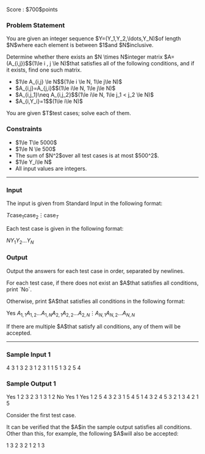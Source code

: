 
<div>

<span>

<span>

<p>
Score : $700$points
</p>

<div>

<section>

### **Problem Statement**

<p>
You are given an integer sequence $Y=(Y_1,Y_2,\ldots,Y_N)$of length $N$where each element is between $1$and $N$inclusive.
</p>

<p>
Determine whether there exists an $N \times N$integer matrix $A=(A_{i,j})$$(1\le i , j \le N)$that satisfies all of the following conditions, and if it exists, find one such matrix.
</p>

<ul>

<li>
$1\le A_{i,j} \le N$$(1\le i \le N, 1\le j\le N)$
</li>

<li>
$A_{i,j}=A_{j,i}$$(1\le i\le N, 1\le j\le N)$
</li>

<li>
$A_{i,j_1}\neq A_{i,j_2}$$(1\le i\le N, 1\le j_1 < j_2 \le N)$
</li>

<li>
$A_{i,Y_i}=1$$(1\le i\le N)$
</li>

</ul>

<p>
You are given $T$test cases; solve each of them.
</p>

</section>

</div>

<div>

<section>

### **Constraints**

<ul>

<li>
$1\le T\le 5000$
</li>

<li>
$1\le N \le 500$
</li>

<li>
The sum of $N^2$over all test cases is at most $500^2$.
</li>

<li>
$1\le Y_i\le N$
</li>

<li>
All input values are integers.
</li>

</ul>

</section>

</div>

---

<div>

<div>

<section>

### **Input**

<p>
The input is given from Standard Input in the following format:
</p>

<div>

$T$$\text{case}_1$$\text{case}_2$$\vdots$$\text{case}_T$
</div>

<p>
Each test case is given in the following format:
</p>

<div>

$N$$Y_1$$Y_2$$\ldots$$Y_N$
</div>

</section>

</div>

<div>

<section>

### **Output**

<p>
Output the answers for each test case in order, separated by newlines.
</p>

<p>
For each test case, if there does not exist an $A$that satisfies all conditions, print `No`.
</p>

<p>
Otherwise, print $A$that satisfies all conditions in the following format:
</p>

<div>

Yes
$A_{1,1}$$A_{1,2}$$\ldots$$A_{1,N}$$A_{2,1}$$A_{2,2}$$\ldots$$A_{2,N}$$\vdots$$A_{N,1}$$A_{N,2}$$\ldots$$A_{N,N}$
</div>

<p>
If there are multiple $A$that satisfy all conditions, any of them will be accepted.
</p>

</section>

</div>

</div>

---

<div>

<section>

### **Sample Input 1**

<div>

4
3
1 3 2
3
1 2 3
1
1
5
1 3 2 5 4

</div>

</section>

</div>

<div>

<section>

### **Sample Output 1**

<div>

Yes
1 2 3
2 3 1
3 1 2
No
Yes
1
Yes
1 2 5 4 3
2 3 1 5 4
5 1 4 3 2
4 5 3 2 1
3 4 2 1 5

</div>

<p>
Consider the first test case.
</p>

<p>
It can be verified that the $A$in the sample output satisfies all conditions. Other than this, for example, the following $A$will also be accepted:
</p>

<div>

1 3 2
3 2 1
2 1 3

</div>

</section>

</div>

</span>

</span>

</div>
